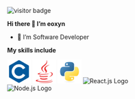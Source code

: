 ![visitor badge](https://visitor-badge.laobi.icu/badge?page_id=eoxyn.visitor-badge)

**Hi there 👋 I’m eoxyn**
 - 👀 I’m Software Developer

**My skills include**

<img src="https://raw.githubusercontent.com/devicons/devicon/master/icons/c/c-plain.svg" alt="C Logo" width="55" height="55"> <img src="https://raw.githubusercontent.com/devicons/devicon/master/icons/java/java-plain.svg" alt="Java Logo" width="55" height="55"> <img src="https://raw.githubusercontent.com/devicons/devicon/master/icons/python/python-original.svg" alt="Python Logo" width="55" height="55">
<img src="https://upload.wikimedia.org/wikipedia/commons/a/a7/React-icon.svg" alt="React.js Logo" width="55" height="55">  
<img src="https://cdn.worldvectorlogo.com/logos/nodejs-icon.svg" alt="Node.js Logo" width="55" height="55">
